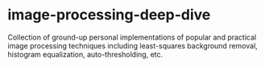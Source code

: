 # image-processing-deep-dive
Collection of ground-up personal implementations of popular and practical image processing techniques including least-squares background removal, histogram equalization, auto-thresholding, etc. 
